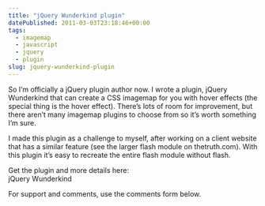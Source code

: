 ```yaml
---
title: "jQuery Wunderkind plugin"
datePublished: 2011-03-03T23:18:46+00:00
tags:
  - imagemap
  - javascript
  - jquery
  - plugin
slug: jquery-wunderkind-plugin
---
```

<p>So I&#8217;m officially a jQuery plugin author now. I wrote a plugin, jQuery Wunderkind that can create a CSS imagemap for you with hover effects (the special thing is the hover effect). There&#8217;s lots of room for improvement, but there aren&#8217;t many imagemap plugins to choose from so it&#8217;s worth something I&#8217;m sure.</p>
<p>I made this plugin as a challenge to myself, after working on a client website that has a similar feature (see the larger flash module on thetruth.com). With this plugin it&#8217;s easy to recreate the entire flash module without flash.</p>
<p>Get the plugin and more details here:<br />
jQuery Wunderkind</p>
<p>For support and comments, use the comments form below.</p>


